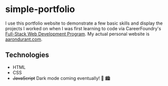 # simple-portfolio
I use this portfolio website to demonstrate a few basic skills and display the projects I worked on when I was first learning to code via CareerFoundry's [Full-Stack Web Development Program](https://careerfoundry.com/en/courses/become-a-web-developer/). My actual personal website is [aarondurant.com](https://www.aarondurant.com).
## Technologies
- HTML
- CSS
- ~~JavaScript~~ Dark mode coming eventually! 🌙 🏙
